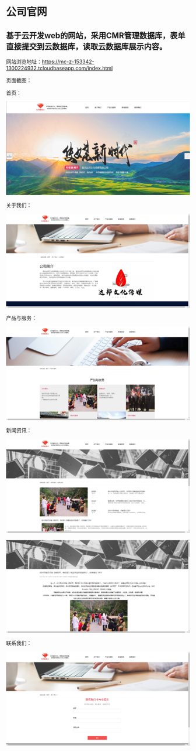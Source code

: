 # 公司官网

## 基于云开发web的网站，采用CMR管理数据库，表单直接提交到云数据库，读取云数据库展示内容。

网站浏览地址：https://mc-z-153342-1300224932.tcloudbaseapp.com/index.html

<u></u>

页面截图：

首页：

![image-20200807172635025](img/image-20200807172635025.png)



关于我们：

![image-20200807172703641](img/image-20200807172703641.png)



产品与服务：

![image-20200807172721550](img/image-20200807172721550.png)



新闻资讯：

![image-20200807172734000](img/image-20200807172734000.png)

![image-20200807172849811](img/image-20200807172849811.png)

联系我们：

![image-20200807172752753](img/image-20200807172752753.png)